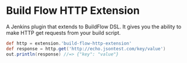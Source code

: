 # Build Flow HTTP Extension

A Jenkins plugin that extends to BuildFlow DSL. It gives you the ability to make HTTP get requests from your build script.

```groovy
def http = extension.'build-flow-http-extension'
def response = http.get('http://echo.jsontest.com/key/value')
out.println(response) //=> {"key": "value"}
```
